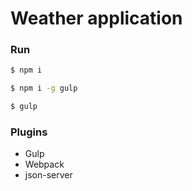 # Weather application

### Run

```sh
$ npm i
```

```sh
$ npm i -g gulp
```
```sh
$ gulp
```

### Plugins

* Gulp
* Webpack
* json-server
